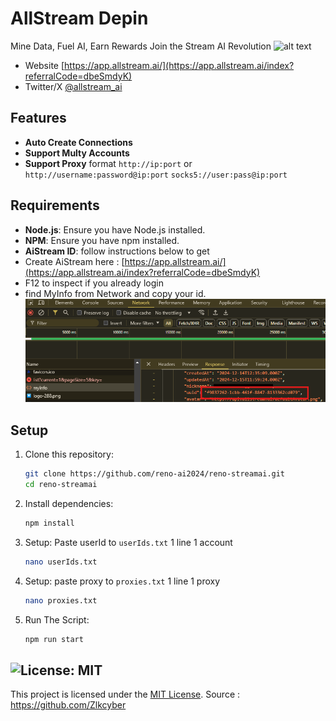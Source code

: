 # AllStream Depin
Mine Data, Fuel AI, Earn Rewards Join the Stream AI Revolution
![alt text](image-2.png)

- Website [https://app.allstream.ai/](https://app.allstream.ai/index?referralCode=dbeSmdyK)
- Twitter/X [@allstream_ai](https://x.com/allstream_ai)

## Features

- **Auto Create Connections**
- **Support Multy Accounts**
- **Support Proxy** format `http://ip:port` or `http://username:password@ip:port` `socks5://user:pass@ip:port`

## Requirements

- **Node.js**: Ensure you have Node.js installed.
- **NPM**: Ensure you have npm installed.
- **AiStream ID**: follow instructions below to get
- Create AiStream here : [https://app.allstream.ai/](https://app.allstream.ai/index?referralCode=dbeSmdyK)
- F12 to inspect if you already login
- find MyInfo from Network and copy your id.
   ![uid](image-1.png)


## Setup

1. Clone this repository:
   ```bash
   git clone https://github.com/reno-ai2024/reno-streamai.git
   cd reno-streamai
   ```
2. Install dependencies:
   ```bash
   npm install
   ```
3. Setup: Paste userId to `userIds.txt` 1 line 1 account
   ```bash
   nano userIds.txt
   ```
4. Setup: paste proxy to `proxies.txt` 1 line 1 proxy
   ```bash
   nano proxies.txt
   ```
5. Run The Script:
   ```bash
   npm run start
   ```


## ![License: MIT](https://img.shields.io/badge/License-MIT-yellow.svg)

This project is licensed under the [MIT License](LICENSE).
Source : https://github.com/Zlkcyber
